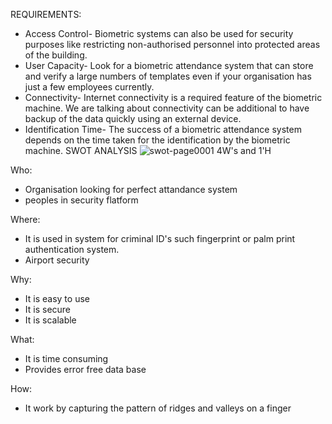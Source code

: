 REQUIREMENTS:
* Access Control- Biometric systems can also be used for security purposes like restricting non-authorised personnel into protected areas of the building.
* User Capacity- Look for a biometric attendance system that can store and verify a large numbers of templates even if your organisation has just a few employees currently.
* Connectivity- Internet connectivity is a required feature of the biometric machine. We are talking about connectivity can be additional to have backup of the data quickly using an external device.
* Identification Time- The success of a biometric attendance system depends on the time taken for the identification by the biometric machine.
SWOT ANALYSIS
![swot-page0001](https://user-images.githubusercontent.com/94214304/142602305-2ad1e459-43af-4ac7-9afa-4b601430e510.jpg)
4W's and 1'H

Who:
* Organisation looking for perfect attandance system
* peoples in security flatform

Where:
* It is used in system for criminal ID's such fingerprint or palm print authentication system.
* Airport security

Why:
* It is easy to use
* It is secure
* It is scalable

What:
* It is time consuming
* Provides error free data base

How:
* It work by capturing the pattern of ridges and valleys on a finger
